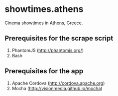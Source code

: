 showtimes.athens
================
Cinema showtimes in Athens, Greece.


Prerequisites for the scrape script
------------------------------------------
1. PhantomJS (http://phantomjs.org/)
3. Bash

Prerequisites for the app
------------------------------------------
1. Apache Cordova (http://cordova.apache.org)
2. Mocha (http://visionmedia.github.io/mocha)
